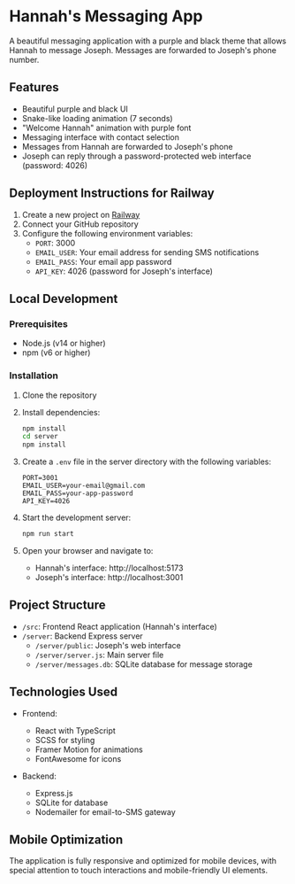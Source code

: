 # Hannah's Messaging App

A beautiful messaging application with a purple and black theme that allows Hannah to message Joseph. Messages are forwarded to Joseph's phone number.

## Features

- Beautiful purple and black UI
- Snake-like loading animation (7 seconds)
- "Welcome Hannah" animation with purple font
- Messaging interface with contact selection
- Messages from Hannah are forwarded to Joseph's phone
- Joseph can reply through a password-protected web interface (password: 4026)

## Deployment Instructions for Railway

1. Create a new project on [Railway](https://railway.app/)
2. Connect your GitHub repository
3. Configure the following environment variables:
   - `PORT`: 3000
   - `EMAIL_USER`: Your email address for sending SMS notifications
   - `EMAIL_PASS`: Your email app password
   - `API_KEY`: 4026 (password for Joseph's interface)

## Local Development

### Prerequisites

- Node.js (v14 or higher)
- npm (v6 or higher)

### Installation

1. Clone the repository
2. Install dependencies:
   ```bash
   npm install
   cd server
   npm install
   ```

3. Create a `.env` file in the server directory with the following variables:
   ```
   PORT=3001
   EMAIL_USER=your-email@gmail.com
   EMAIL_PASS=your-app-password
   API_KEY=4026
   ```

4. Start the development server:
   ```bash
   npm run start
   ```

5. Open your browser and navigate to:
   - Hannah's interface: http://localhost:5173
   - Joseph's interface: http://localhost:3001

## Project Structure

- `/src`: Frontend React application (Hannah's interface)
- `/server`: Backend Express server
  - `/server/public`: Joseph's web interface
  - `/server/server.js`: Main server file
  - `/server/messages.db`: SQLite database for message storage

## Technologies Used

- Frontend:
  - React with TypeScript
  - SCSS for styling
  - Framer Motion for animations
  - FontAwesome for icons

- Backend:
  - Express.js
  - SQLite for database
  - Nodemailer for email-to-SMS gateway

## Mobile Optimization

The application is fully responsive and optimized for mobile devices, with special attention to touch interactions and mobile-friendly UI elements.

